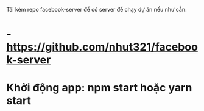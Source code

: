 Tải kèm repo facebook-server để có server để chạy dự án nếu như cần: 
 # - https://github.com/nhut321/facebook-server
# Khởi động app: **npm start** hoặc **yarn start** 
